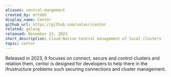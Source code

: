 ```yaml
---
aliases: central-mangement
created_by: mrtdeh
display_name: Centor
github_url: https://github.com/valasr/centor
related: golang
released: Desember 23, 2023
short_description: Cloud-Native Central management of local clusters
topic: centor
---
```

Released in 2023, It focuses on connect, secure and control clusters and relation them, centor is designed for developers to help there in the ifrustructure problems such securing connections and cluster management.
